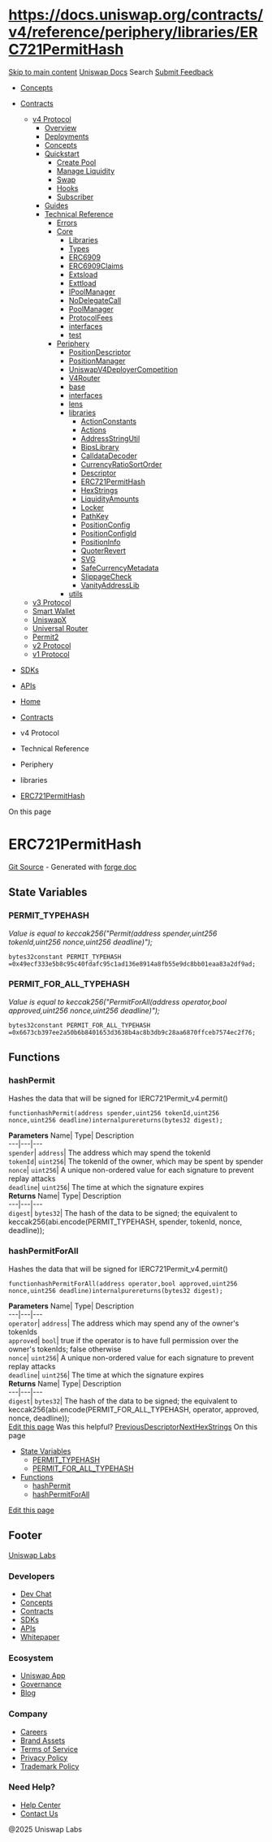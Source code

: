 # https://docs.uniswap.org/contracts/v4/reference/periphery/libraries/ERC721PermitHash

[Skip to main content](https://docs.uniswap.org/contracts/v4/reference/periphery/libraries/ERC721PermitHash#__docusaurus_skipToContent_fallback)
[Uniswap Docs](https://docs.uniswap.org/)
Search
[Submit Feedback](https://docs.google.com/forms/d/e/1FAIpQLSdjSkZam8KiatL9XACRVxCHjDJjaPGbls77PCXDKFn4JwykXg/viewform)
  * [Concepts](https://docs.uniswap.org/concepts/overview)
  * [Contracts](https://docs.uniswap.org/contracts/v4/overview)
    * [v4 Protocol](https://docs.uniswap.org/contracts/v4/overview)
      * [Overview](https://docs.uniswap.org/contracts/v4/overview)
      * [Deployments](https://docs.uniswap.org/contracts/v4/deployments)
      * [Concepts](https://docs.uniswap.org/contracts/v4/concepts/v4-vs-v3)
      * [Quickstart](https://docs.uniswap.org/contracts/v4/quickstart/create-pool)
        * [Create Pool](https://docs.uniswap.org/contracts/v4/quickstart/create-pool)
        * [Manage Liquidity](https://docs.uniswap.org/contracts/v4/quickstart/manage-liquidity/setup-liquidity)
        * [Swap](https://docs.uniswap.org/contracts/v4/quickstart/swap)
        * [Hooks](https://docs.uniswap.org/contracts/v4/quickstart/hooks/setup)
        * [Subscriber](https://docs.uniswap.org/contracts/v4/quickstart/subscriber)
      * [Guides](https://docs.uniswap.org/contracts/v4/guides/hooks/your-first-hook)
      * [Technical Reference](https://docs.uniswap.org/contracts/v4/reference/errors/)
        * [Errors](https://docs.uniswap.org/contracts/v4/reference/errors/)
        * [Core](https://docs.uniswap.org/contracts/v4/reference/core/libraries/BitMath)
          * [Libraries](https://docs.uniswap.org/contracts/v4/reference/core/libraries/BitMath)
          * [Types](https://docs.uniswap.org/contracts/v4/reference/core/types/BalanceDelta)
          * [ERC6909](https://docs.uniswap.org/contracts/v4/reference/core/ERC6909)
          * [ERC6909Claims](https://docs.uniswap.org/contracts/v4/reference/core/ERC6909Claims)
          * [Extsload](https://docs.uniswap.org/contracts/v4/reference/core/Extsload)
          * [Exttload](https://docs.uniswap.org/contracts/v4/reference/core/Exttload)
          * [IPoolManager](https://docs.uniswap.org/contracts/v4/reference/core/IPoolManager)
          * [NoDelegateCall](https://docs.uniswap.org/contracts/v4/reference/core/NoDelegateCall)
          * [PoolManager](https://docs.uniswap.org/contracts/v4/reference/core/PoolManager)
          * [ProtocolFees](https://docs.uniswap.org/contracts/v4/reference/core/ProtocolFees)
          * [interfaces](https://docs.uniswap.org/contracts/v4/reference/core/interfaces/IERC20Minimal)
          * [test](https://docs.uniswap.org/contracts/v4/reference/core/test/ActionsRouter)
        * [Periphery](https://docs.uniswap.org/contracts/v4/reference/periphery/PositionDescriptor)
          * [PositionDescriptor](https://docs.uniswap.org/contracts/v4/reference/periphery/PositionDescriptor)
          * [PositionManager](https://docs.uniswap.org/contracts/v4/reference/periphery/PositionManager)
          * [UniswapV4DeployerCompetition](https://docs.uniswap.org/contracts/v4/reference/periphery/UniswapV4DeployerCompetition)
          * [V4Router](https://docs.uniswap.org/contracts/v4/reference/periphery/V4Router)
          * [base](https://docs.uniswap.org/contracts/v4/reference/periphery/base/BaseActionsRouter)
          * [interfaces](https://docs.uniswap.org/contracts/v4/reference/periphery/interfaces/IEIP712_v4)
          * [lens](https://docs.uniswap.org/contracts/v4/reference/periphery/lens/StateView)
          * [libraries](https://docs.uniswap.org/contracts/v4/reference/periphery/libraries/ActionConstants)
            * [ActionConstants](https://docs.uniswap.org/contracts/v4/reference/periphery/libraries/ActionConstants)
            * [Actions](https://docs.uniswap.org/contracts/v4/reference/periphery/libraries/Actions)
            * [AddressStringUtil](https://docs.uniswap.org/contracts/v4/reference/periphery/libraries/AddressStringUtil)
            * [BipsLibrary](https://docs.uniswap.org/contracts/v4/reference/periphery/libraries/BipsLibrary)
            * [CalldataDecoder](https://docs.uniswap.org/contracts/v4/reference/periphery/libraries/CalldataDecoder)
            * [CurrencyRatioSortOrder](https://docs.uniswap.org/contracts/v4/reference/periphery/libraries/CurrencyRatioSortOrder)
            * [Descriptor](https://docs.uniswap.org/contracts/v4/reference/periphery/libraries/Descriptor)
            * [ERC721PermitHash](https://docs.uniswap.org/contracts/v4/reference/periphery/libraries/ERC721PermitHash)
            * [HexStrings](https://docs.uniswap.org/contracts/v4/reference/periphery/libraries/HexStrings)
            * [LiquidityAmounts](https://docs.uniswap.org/contracts/v4/reference/periphery/libraries/LiquidityAmounts)
            * [Locker](https://docs.uniswap.org/contracts/v4/reference/periphery/libraries/Locker)
            * [PathKey](https://docs.uniswap.org/contracts/v4/reference/periphery/libraries/PathKey)
            * [PositionConfig](https://docs.uniswap.org/contracts/v4/reference/periphery/libraries/PositionConfig)
            * [PositionConfigId](https://docs.uniswap.org/contracts/v4/reference/periphery/libraries/PositionConfigId)
            * [PositionInfo](https://docs.uniswap.org/contracts/v4/reference/periphery/libraries/PositionInfoLibrary)
            * [QuoterRevert](https://docs.uniswap.org/contracts/v4/reference/periphery/libraries/QuoterRevert)
            * [SVG](https://docs.uniswap.org/contracts/v4/reference/periphery/libraries/SVG)
            * [SafeCurrencyMetadata](https://docs.uniswap.org/contracts/v4/reference/periphery/libraries/SafeCurrencyMetadata)
            * [SlippageCheck](https://docs.uniswap.org/contracts/v4/reference/periphery/libraries/SlippageCheck)
            * [VanityAddressLib](https://docs.uniswap.org/contracts/v4/reference/periphery/libraries/VanityAddressLib)
          * [utils](https://docs.uniswap.org/contracts/v4/reference/periphery/utils/BaseHook)
    * [v3 Protocol](https://docs.uniswap.org/contracts/v3/overview)
    * [Smart Wallet](https://docs.uniswap.org/contracts/smart-wallet/overview)
    * [UniswapX](https://docs.uniswap.org/contracts/uniswapx/overview)
    * [Universal Router](https://docs.uniswap.org/contracts/universal-router/overview)
    * [Permit2](https://docs.uniswap.org/contracts/permit2/overview)
    * [v2 Protocol](https://docs.uniswap.org/contracts/v2/overview)
    * [v1 Protocol](https://docs.uniswap.org/contracts/v1/overview)
  * [SDKs](https://docs.uniswap.org/sdk/v4/overview)
  * [APIs](https://docs.uniswap.org/api/subgraph/overview)


  * [Home](https://docs.uniswap.org/)
  * [Contracts](https://docs.uniswap.org/contracts/v4/overview)
  * v4 Protocol
  * Technical Reference
  * Periphery
  * libraries
  * [ERC721PermitHash](https://docs.uniswap.org/contracts/v4/reference/periphery/libraries/ERC721PermitHash)


On this page
# ERC721PermitHash
[Git Source](https://github.com/uniswap/v4-periphery/blob/ea2bf2e1ba6863bb809fc2ff791744f308c4a26d/src/libraries/ERC721PermitHash.sol) - Generated with [forge doc](https://book.getfoundry.sh/reference/forge/forge-doc)
## State Variables[​](https://docs.uniswap.org/contracts/v4/reference/periphery/libraries/ERC721PermitHash#state-variables "Direct link to State Variables")
### PERMIT_TYPEHASH[​](https://docs.uniswap.org/contracts/v4/reference/periphery/libraries/ERC721PermitHash#permit_typehash "Direct link to PERMIT_TYPEHASH")
_Value is equal to keccak256("Permit(address spender,uint256 tokenId,uint256 nonce,uint256 deadline)");_
```
bytes32constant PERMIT_TYPEHASH =0x49ecf333e5b8c95c40fdafc95c1ad136e8914a8fb55e9dc8bb01eaa83a2df9ad;
```

### PERMIT_FOR_ALL_TYPEHASH[​](https://docs.uniswap.org/contracts/v4/reference/periphery/libraries/ERC721PermitHash#permit_for_all_typehash "Direct link to PERMIT_FOR_ALL_TYPEHASH")
_Value is equal to keccak256("PermitForAll(address operator,bool approved,uint256 nonce,uint256 deadline)");_
```
bytes32constant PERMIT_FOR_ALL_TYPEHASH =0x6673cb397ee2a50b6b8401653d3638b4ac8b3db9c28aa6870ffceb7574ec2f76;
```

## Functions[​](https://docs.uniswap.org/contracts/v4/reference/periphery/libraries/ERC721PermitHash#functions "Direct link to Functions")
### hashPermit[​](https://docs.uniswap.org/contracts/v4/reference/periphery/libraries/ERC721PermitHash#hashpermit "Direct link to hashPermit")
Hashes the data that will be signed for IERC721Permit_v4.permit()
```
functionhashPermit(address spender,uint256 tokenId,uint256 nonce,uint256 deadline)internalpurereturns(bytes32 digest);
```

**Parameters**
Name| Type| Description  
---|---|---  
`spender`| `address`| The address which may spend the tokenId  
`tokenId`| `uint256`| The tokenId of the owner, which may be spent by spender  
`nonce`| `uint256`| A unique non-ordered value for each signature to prevent replay attacks  
`deadline`| `uint256`| The time at which the signature expires  
**Returns**
Name| Type| Description  
---|---|---  
`digest`| `bytes32`| The hash of the data to be signed; the equivalent to keccak256(abi.encode(PERMIT_TYPEHASH, spender, tokenId, nonce, deadline));  
### hashPermitForAll[​](https://docs.uniswap.org/contracts/v4/reference/periphery/libraries/ERC721PermitHash#hashpermitforall "Direct link to hashPermitForAll")
Hashes the data that will be signed for IERC721Permit_v4.permit()
```
functionhashPermitForAll(address operator,bool approved,uint256 nonce,uint256 deadline)internalpurereturns(bytes32 digest);
```

**Parameters**
Name| Type| Description  
---|---|---  
`operator`| `address`| The address which may spend any of the owner's tokenIds  
`approved`| `bool`| true if the operator is to have full permission over the owner's tokenIds; false otherwise  
`nonce`| `uint256`| A unique non-ordered value for each signature to prevent replay attacks  
`deadline`| `uint256`| The time at which the signature expires  
**Returns**
Name| Type| Description  
---|---|---  
`digest`| `bytes32`| The hash of the data to be signed; the equivalent to keccak256(abi.encode(PERMIT_FOR_ALL_TYPEHASH, operator, approved, nonce, deadline));  
[Edit this page](https://github.com/uniswap/uniswap-docs/tree/main/docs/contracts/v4/reference/periphery/libraries/ERC721PermitHash.md)
Was this helpful?
[PreviousDescriptor](https://docs.uniswap.org/contracts/v4/reference/periphery/libraries/Descriptor)[NextHexStrings](https://docs.uniswap.org/contracts/v4/reference/periphery/libraries/HexStrings)
On this page
  * [State Variables](https://docs.uniswap.org/contracts/v4/reference/periphery/libraries/ERC721PermitHash#state-variables)
    * [PERMIT_TYPEHASH](https://docs.uniswap.org/contracts/v4/reference/periphery/libraries/ERC721PermitHash#permit_typehash)
    * [PERMIT_FOR_ALL_TYPEHASH](https://docs.uniswap.org/contracts/v4/reference/periphery/libraries/ERC721PermitHash#permit_for_all_typehash)
  * [Functions](https://docs.uniswap.org/contracts/v4/reference/periphery/libraries/ERC721PermitHash#functions)
    * [hashPermit](https://docs.uniswap.org/contracts/v4/reference/periphery/libraries/ERC721PermitHash#hashpermit)
    * [hashPermitForAll](https://docs.uniswap.org/contracts/v4/reference/periphery/libraries/ERC721PermitHash#hashpermitforall)


[Edit this page](https://github.com/uniswap/uniswap-docs/tree/main/docs/contracts/v4/reference/periphery/libraries/ERC721PermitHash.md)
## Footer
[Uniswap Labs](https://docs.uniswap.org/)
### Developers
  * [Dev Chat](https://discord.com/invite/uniswap)
  * [Concepts](https://docs.uniswap.org/concepts/overview)
  * [Contracts](https://docs.uniswap.org/contracts/v4/overview)
  * [SDKs](https://docs.uniswap.org/sdk/v4/overview)
  * [APIs](https://docs.uniswap.org/api/subgraph/overview)
  * [Whitepaper](https://app.uniswap.org/whitepaper-v4.pdf)


### Ecosystem
  * [Uniswap App](https://app.uniswap.org/)
  * [Governance](https://www.uniswapfoundation.org/governance)
  * [Blog](https://blog.uniswap.org/)


### Company
  * [Careers](https://boards.greenhouse.io/uniswaplabs)
  * [Brand Assets](https://github.com/Uniswap/brand-assets/raw/main/Uniswap%20Brand%20Assets.zip)
  * [Terms of Service](https://support.uniswap.org/hc/en-us/articles/30935100859661-Uniswap-Labs-Terms-of-Service)
  * [Privacy Policy](https://support.uniswap.org/hc/en-us/articles/30934457771405-Uniswap-Labs-Privacy-Policy)
  * [Trademark Policy](https://support.uniswap.org/hc/en-us/articles/30934762216973-Uniswap-Labs-Trademark-Guidelines)


### Need Help?
  * [Help Center](https://support.uniswap.org/)
  * [Contact Us](https://support.uniswap.org/hc/en-us/requests/new)


@2025 Uniswap Labs
[](https://github.com/uniswap/uniswap-docs)[](https://twitter.com/Uniswap)[](https://discord.com/invite/uniswap)

